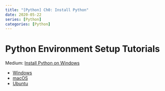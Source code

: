 ```yaml
---
title: "[Python] Ch0: Install Python"
date: 2020-05-22
series: [Python]
categories: [Python]
---
```


# Python Environment Setup Tutorials

Medium: [Install Python on Windows](https://medium.com/aiot-taipei/python-environment-setup-for-deep-learning-on-windows-c5bb335d7ac6)

- [Windows](../windows)
- [macOS](../mac)
- [Ubuntu](../ubuntu)
